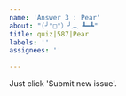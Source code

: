 ```yaml
---
name: 'Answer 3 : Pear'
about: "(╯°□°）╯︵ ┻━┻"
title: quiz|587|Pear
labels: ''
assignees: ''

---
```


Just click 'Submit new issue'.
